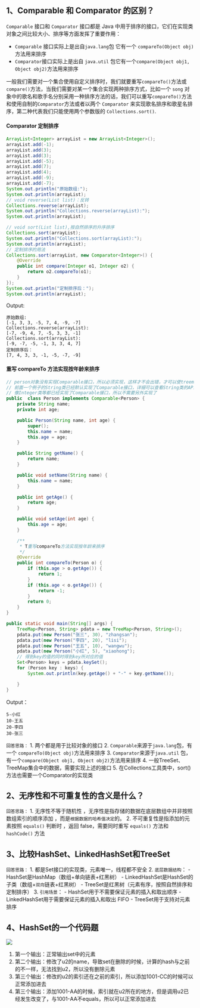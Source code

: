 
## 1、Comparable 和 Comparator 的区别？

`Comparable` 接口和 `Comparator` 接口都是 Java 中用于排序的接口，它们在实现类对象之间比较大小、排序等方面发挥了重要作用：

- `Comparable` 接口实际上是出自`java.lang`包 它有一个 `compareTo(Object obj)`方法用来排序
- `Comparator`接口实际上是出自 `java.util` 包它有一个`compare(Object obj1, Object obj2)`方法用来排序

一般我们需要对一个集合使用自定义排序时，我们就要重写`compareTo()`方法或`compare()`方法，当我们需要对某一个集合实现两种排序方式，比如一个 `song` 对象中的歌名和歌手名分别采用一种排序方法的话，我们可以重写`compareTo()`方法和使用自制的`Comparator`方法或者以两个 `Comparator` 来实现歌名排序和歌星名排序，第二种代表我们只能使用两个参数版的 `Collections.sort()`.

#### Comparator 定制排序
```java
ArrayList<Integer> arrayList = new ArrayList<Integer>();
arrayList.add(-1);
arrayList.add(3);
arrayList.add(3);
arrayList.add(-5);
arrayList.add(7);
arrayList.add(4);
arrayList.add(-9);
arrayList.add(-7);
System.out.println("原始数组:");
System.out.println(arrayList);
// void reverse(List list)：反转
Collections.reverse(arrayList);
System.out.println("Collections.reverse(arrayList):");
System.out.println(arrayList);

// void sort(List list),按自然排序的升序排序
Collections.sort(arrayList);
System.out.println("Collections.sort(arrayList):");
System.out.println(arrayList);
// 定制排序的用法
Collections.sort(arrayList, new Comparator<Integer>() {
    @Override
    public int compare(Integer o1, Integer o2) {
        return o2.compareTo(o1);
    }
});
System.out.println("定制排序后：");
System.out.println(arrayList);
```

Output:

```
原始数组:
[-1, 3, 3, -5, 7, 4, -9, -7]
Collections.reverse(arrayList):
[-7, -9, 4, 7, -5, 3, 3, -1]
Collections.sort(arrayList):
[-9, -7, -5, -1, 3, 3, 4, 7]
定制排序后：
[7, 4, 3, 3, -1, -5, -7, -9]
```

#### 重写 compareTo 方法实现按年龄来排序

```java
// person对象没有实现Comparable接口，所以必须实现，这样才不会出错，才可以使treemap中的数据按顺序排列
// 前面一个例子的String类已经默认实现了Comparable接口，详细可以查看String类的API文档，另外其他
// 像Integer类等都已经实现了Comparable接口，所以不需要另外实现了
public  class Person implements Comparable<Person> {
    private String name;
    private int age;

    public Person(String name, int age) {
        super();
        this.name = name;
        this.age = age;
    }

    public String getName() {
        return name;
    }

    public void setName(String name) {
        this.name = name;
    }

    public int getAge() {
        return age;
    }

    public void setAge(int age) {
        this.age = age;
    }

    /**
     * T重写compareTo方法实现按年龄来排序
     */
    @Override
    public int compareTo(Person o) {
        if (this.age > o.getAge()) {
            return 1;
        }
        if (this.age < o.getAge()) {
            return -1;
        }
        return 0;
    }
}
```

```java
public static void main(String[] args) {
	TreeMap<Person, String> pdata = new TreeMap<Person, String>();
	pdata.put(new Person("张三", 30), "zhangsan");
	pdata.put(new Person("李四", 20), "lisi");
	pdata.put(new Person("王五", 10), "wangwu");
	pdata.put(new Person("小红", 5), "xiaohong");
	// 得到key的值的同时得到key所对应的值
	Set<Person> keys = pdata.keySet();
	for (Person key : keys) {
		System.out.println(key.getAge() + "-" + key.getName());

	}
}
```

Output：

```
5-小红
10-王五
20-李四
30-张三
```

`回答思路：`
	1. 两个都是用于比较对象的接口
	2. `Comparable`来源于`java.lang`包，有一个 `compareTo(Object obj)`方法用来排序
	3. `Comparator`来源于`java.util` 包，有一个`compare(Object obj1, Object obj2)`方法用来排序
	4. 一般TreeSet、TreeMap集合中的数据，需要实现上述的接口
	5. 在Collections工具类中，sort()方法也需要一个Comparator的实现类
## 2、无序性和不可重复性的含义是什么？

`回答思路：`
	1. 无序性不等于随机性 ，无序性是指存储的数据在底层数组中并非按照数组索引的顺序添加 ，而是`根据数据的哈希值决定`的。
	2. 不可重复性是指添加的元素按照 `equals()` 判断时 ，返回 false，需要同时重写 `equals()` 方法和 `hashCode()` 方法
## 3、比较HashSet、LinkedHashSet和TreeSet

`回答思路：`
	1. 都是Set接口的实现类，元素唯一，线程都不安全
	2. `底层数据结构`：
		- HashSet是HashMap（数组+单向链表+红黑树）
		- LinkedHashSet是HashSet的子类（数组+`双向`链表+红黑树）
		- TreeSet是红黑树（元素有序，按照自然排序和定制排序）
	3. `引用场景`：
		- HashSet用于不需要保证元素的插入和取出顺序
		- LinkedHashSet用于需要保证元素的插入和取出 FIFO
		- TreeSet用于支持对元素排序


## 4、HashSet的一个代码题

![](https://image-for.oss-cn-guangzhou.aliyuncs.com/for-obsidian/Java_Study/2_%E5%AD%A6%E4%B9%A0%E7%AC%94%E8%AE%B0/Pasted%20image%2020240317160039.png)


1. 第一个输出：正常输出set中的元素
2. 第二个输出：修改了u2的name，导致set在删除的时候，计算的hash与之前的不一样，无法找到u2，所以没有删除元素
3. 第三个输出：修改的u2的索引还在之前的索引，所以添加1001-CC的时候可以正常添加进去
4. 第三个输出：添加1001-AA的时候，索引就在u2所在的地方，但是调用u2已经发生改变了，与1001-AA不equals，所以可以正常添加进去


